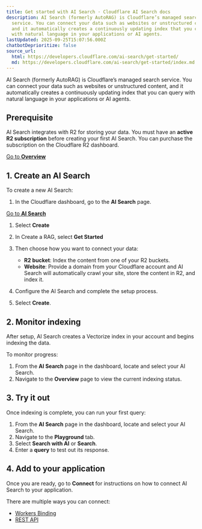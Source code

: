 ```yaml
---
title: Get started with AI Search · Cloudflare AI Search docs
description: AI Search (formerly AutoRAG) is Cloudflare’s managed search
  service. You can connect your data such as websites or unstructured content,
  and it automatically creates a continuously updating index that you can query
  with natural language in your applications or AI agents.
lastUpdated: 2025-09-25T15:07:56.000Z
chatbotDeprioritize: false
source_url:
  html: https://developers.cloudflare.com/ai-search/get-started/
  md: https://developers.cloudflare.com/ai-search/get-started/index.md
---
```


AI Search (formerly AutoRAG) is Cloudflare’s managed search service. You can connect your data such as websites or unstructured content, and it automatically creates a continuously updating index that you can query with natural language in your applications or AI agents.

## Prerequisite

AI Search integrates with R2 for storing your data. You must have an **active R2 subscription** before creating your first AI Search. You can purchase the subscription on the Cloudflare R2 dashboard.

[Go to **Overview**](https://dash.cloudflare.com/?to=/:account/r2/overview)

## 1. Create an AI Search

To create a new AI Search:

1. In the Cloudflare dashboard, go to the **AI Search** page.

[Go to **AI Search**](https://dash.cloudflare.com/?to=/:account/ai/ai-search)

1. Select **Create**

2. In Create a RAG, select **Get Started**

3. Then choose how you want to connect your data:

   * **R2 bucket**: Index the content from one of your R2 buckets.
   * **Website**: Provide a domain from your Cloudflare account and AI Search will automatically crawl your site, store the content in R2, and index it.

4. Configure the AI Search and complete the setup process.

5. Select **Create**.

## 2. Monitor indexing

After setup, AI Search creates a Vectorize index in your account and begins indexing the data.

To monitor progress:

1. From the **AI Search** page in the dashboard, locate and select your AI Search.
2. Navigate to the **Overview** page to view the current indexing status.

## 3. Try it out

Once indexing is complete, you can run your first query:

1. From the **AI Search** page in the dashboard, locate and select your AI Search.
2. Navigate to the **Playground** tab.
3. Select **Search with AI** or **Search**.
4. Enter a **query** to test out its response.

## 4. Add to your application

Once you are ready, go to **Connect** for instructions on how to connect AI Search to your application.

There are multiple ways you can connect:

* [Workers Binding](https://developers.cloudflare.com/ai-search/usage/workers-binding/)
* [REST API](https://developers.cloudflare.com/ai-search/usage/rest-api/)
